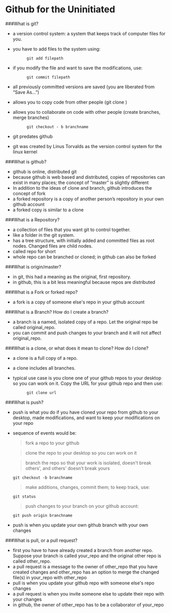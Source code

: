 Github for the Uninitiated
==========================

###What is git? 

* a version control system: a system that keeps track of computer files for you. 
* you have to add files to the system using: 

            git add filepath
  
* if you modify the file and want to save the modifications, use:

            git commit filepath

* all previously committed versions are saved (you are liberated from “Save As…”)
* allows you to copy code from other people (git clone <repo>)
* allows you to collaborate on code with other people (create branches, merge branches) 
 
            git checkout - b branchname

* git predates github
* git was created by Linus Torvalds as the version control system for the linux kernel 

###What is github?
* github is online, distributed git
* because github is web based and distributed, copies of repositories can exist in many places; the concept of “master” is slightly different
* In addition to the ideas of clone and branch, github introduces the concept of fork
* a forked repository is a copy of another person’s repository in your own github account
* a forked copy is similar to a clone

###What is a Repository? 
* a collection of files that you want git to control together. 
* like a folder in the git system.
* has a tree structure, with initially added and committed files as root nodes. Changed files are child nodes. 
* called repo for short
* whole repo can be branched or cloned; in github can also be forked 

###What is origin/master?
* in git, this had a meaning as the original, first repository. 
* in github, this is a bit less meaningful because repos are distributed

###What is a Fork or forked repo?
* a fork is a copy of someone else's repo in your github account

###What is a Branch? How do I create a branch? 
* a branch is a named, isolated copy of a repo. Let the original repo be called original_repo. 
* you can commit and push changes to your branch and it will not affect original_repo. 

###What is a clone, or what does it mean to clone? How do I clone? 
* a clone is a full copy of a repo. 
* a clone includes all branches. 
* typical use case is you clone one of your github repos to your desktop so you can work on it. Copy the URL for your github repo and then use: 

            git clone url

###What is push?
* push is what you do if you have cloned your repo from github to your desktop, made modifications, and want to keep your modifications on your repo
* sequence of events would be:

  > fork a repo to your github
  
  > clone the repo to your desktop so you can work on it
  
  > branch the repo so that your work is isolated, doesn't break others', and others' doesn't break yours
  
      git checkout -b branchname
  
  > make additions, changes, commit them; to keep track, use: 
  
      git status 
  
  > push changes to your branch on your github account:
  
      git push origin branchname
  
* push is when you update your own github branch with your own changes

###What is pull, or a pull request? 
* first you have to have already created a branch from another repo. Suppose your branch is called your_repo and the original other repo is called other_repo. 
* a pull request is a message to the owner of other_repo that you have created changes and other_repo has an option to merge the changed file(s) in your_repo with other_repo
* pull is when you update your github repo with someone else's repo changes
* a pull request is when you invite someone else to update their repo with your changes
* in github, the owner of other_repo has to be a collaborator of your_repo

